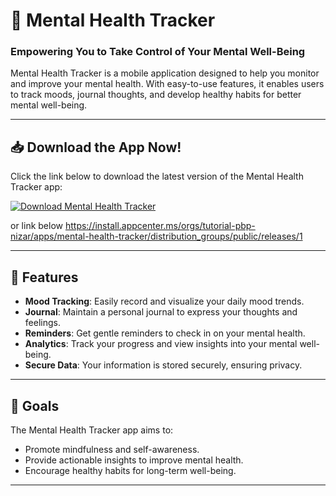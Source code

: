 # 🧠 Mental Health Tracker

### **Empowering You to Take Control of Your Mental Well-Being**

Mental Health Tracker is a mobile application designed to help you monitor and improve your mental health. With easy-to-use features, it enables users to track moods, journal thoughts, and develop healthy habits for better mental well-being.

---

## 📥 Download the App Now!
Click the link below to download the latest version of the Mental Health Tracker app:

[![Download Mental Health Tracker](https://img.shields.io/badge/Download-Latest%20Release-blue?style=for-the-badge&logo=appcenter)](https://install.appcenter.ms/orgs/tutorial-pbp-nizar/apps/mental-health-tracker/distribution_groups/public/releases/1)

or link below
https://install.appcenter.ms/orgs/tutorial-pbp-nizar/apps/mental-health-tracker/distribution_groups/public/releases/1

---

## 🚀 Features
- **Mood Tracking**: Easily record and visualize your daily mood trends.
- **Journal**: Maintain a personal journal to express your thoughts and feelings.
- **Reminders**: Get gentle reminders to check in on your mental health.
- **Analytics**: Track your progress and view insights into your mental well-being.
- **Secure Data**: Your information is stored securely, ensuring privacy.

---

## 🎯 Goals
The Mental Health Tracker app aims to:
- Promote mindfulness and self-awareness.
- Provide actionable insights to improve mental health.
- Encourage healthy habits for long-term well-being.

---